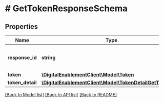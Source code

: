 # # GetTokenResponseSchema

## Properties

Name | Type | Description | Notes
------------ | ------------- | ------------- | -------------
**response_id** | **string** | Unique identifier for the response. | [optional] 
**token** | [**\DigitalEnablementClient\Model\Token**](Token.md) |  | [optional] 
**token_detail** | [**\DigitalEnablementClient\Model\TokenDetailGetTokenOnly**](TokenDetailGetTokenOnly.md) |  | [optional] 

[[Back to Model list]](../../README.md#documentation-for-models) [[Back to API list]](../../README.md#documentation-for-api-endpoints) [[Back to README]](../../README.md)


